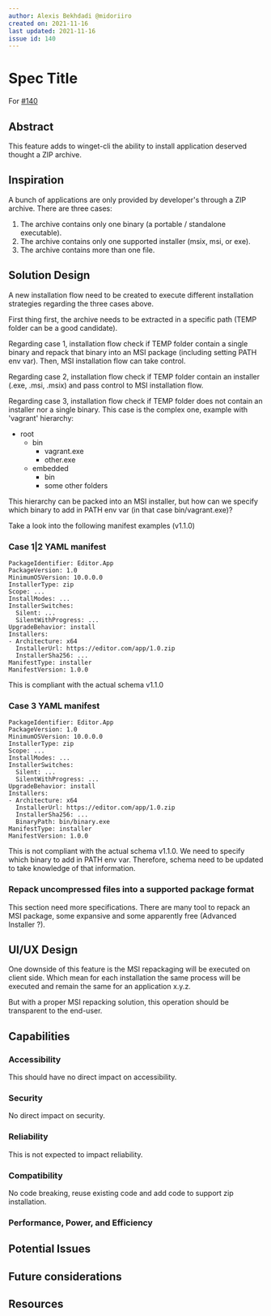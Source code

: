 ```yaml
---
author: Alexis Bekhdadi @midoriiro
created on: 2021-11-16
last updated: 2021-11-16
issue id: 140
---
```


# Spec Title

For [#140](https://github.com/microsoft/winget-cli/issues/140)

## Abstract

This feature adds to winget-cli the ability to install application deserved thought a ZIP archive.

## Inspiration

A bunch of applications are only provided by developer's through a ZIP archive. There are three cases:
1) The archive contains only one binary (a portable / standalone executable).
2) The archive contains only one supported installer (msix, msi, or exe).
3) The archive contains more than one file.

## Solution Design

A new installation flow need to be created to execute different installation strategies regarding the three cases above.

First thing first, the archive needs to be extracted in a specific path (TEMP folder can be a good candidate).

Regarding case 1, installation flow check if TEMP folder contain a single binary and repack that binary
into an MSI package (including setting PATH env var). Then, MSI installation flow can take control.

Regarding case 2, installation flow check if TEMP folder contain an installer (.exe, .msi, .msix) and pass control
to MSI installation flow.

Regarding case 3, installation flow check if TEMP folder does not contain an installer nor a single binary.
This case is the complex one, example with 'vagrant' hierarchy:
- root
  - bin 
    - vagrant.exe
    - other.exe
  - embedded
    - bin
    - some other folders

This hierarchy can be packed into an MSI installer, but how can we specify which binary to add 
in PATH env var (in that case bin/vagrant.exe)?

Take a look into the following manifest examples (v1.1.0)

### Case 1|2 YAML manifest

```
PackageIdentifier: Editor.App
PackageVersion: 1.0
MinimumOSVersion: 10.0.0.0
InstallerType: zip
Scope: ...
InstallModes: ...
InstallerSwitches:
  Silent: ...
  SilentWithProgress: ...
UpgradeBehavior: install
Installers:
- Architecture: x64
  InstallerUrl: https://editor.com/app/1.0.zip
  InstallerSha256: ...
ManifestType: installer
ManifestVersion: 1.0.0
```

This is compliant with the actual schema v1.1.0

### Case 3 YAML manifest

```
PackageIdentifier: Editor.App
PackageVersion: 1.0
MinimumOSVersion: 10.0.0.0
InstallerType: zip
Scope: ...
InstallModes: ...
InstallerSwitches:
  Silent: ...
  SilentWithProgress: ...
UpgradeBehavior: install
Installers:
- Architecture: x64
  InstallerUrl: https://editor.com/app/1.0.zip
  InstallerSha256: ...
  BinaryPath: bin/binary.exe
ManifestType: installer
ManifestVersion: 1.0.0
```

This is not compliant with the actual schema v1.1.0. We need to specify which binary to add in
PATH env var. Therefore, schema need to be updated to take knowledge of that information.

### Repack uncompressed files into a supported package format

This section need more specifications. There are many tool to repack an MSI package, some expansive and
some apparently free (Advanced Installer ?).

## UI/UX Design

One downside of this feature is the MSI repackaging will be executed on client side.
Which mean for each installation the same process will be executed and remain the same for an 
application x.y.z.

But with a proper MSI repacking solution, this operation should be transparent to the end-user.

## Capabilities

### Accessibility

This should have no direct impact on accessibility.

### Security

No direct impact on security.

### Reliability

This is not expected to impact reliability.

### Compatibility

No code breaking, reuse existing code and add code to support zip installation.

### Performance, Power, and Efficiency

## Potential Issues

## Future considerations

## Resources